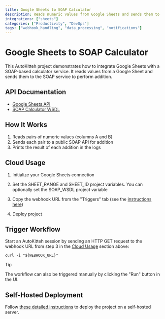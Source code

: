 ```yaml
---
title: Google Sheets to SOAP Calculator
description: Reads numeric values from Google Sheets and sends them to a SOAP-based calculator API
integrations: ["sheets"]
categories: ["Productivity", "DevOps"]
tags: ["webhook_handling", "data_processing", "notifications"]
---
```


# Google Sheets to SOAP Calculator

This AutoKitteh project demonstrates how to integrate Google Sheets with a SOAP-based calculator service. It reads values from a Google Sheet and sends them to the SOAP service to perform addition.

## API Documentation

- [Google Sheets API](https://docs.autokitteh.com/integrations/google/sheets/python)
- [SOAP Calculator WSDL](http://www.dneonline.com/calculator.asmx?WSDL)

## How It Works

1. Reads pairs of numeric values (columns A and B)
2. Sends each pair to a public SOAP API for addition
3. Prints the result of each addition in the logs

## Cloud Usage

1. Initialize your Google Sheets connection

2. Set the SHEET_RANGE and SHEET_ID project variables. You can optionally set the SOAP_WSDL project variable

3. Copy the webhook URL from the "Triggers" tab (see the [instructions here](https://docs.autokitteh.com/get_started/deployment#webhook-urls))

4. Deploy project

## Trigger Workflow

Start an AutoKitteh session by sending an HTTP GET request to the webhook URL from step 3 in the [Cloud Usage](#cloud-usage) section above:

```shell
curl -i "${WEBHOOK_URL}"
```

> [!TIP]
> The workflow can also be triggered manually by clicking the "Run" button in the UI.

## Self-Hosted Deployment

Follow [these detailed instructions](https://docs.autokitteh.com/get_started/deployment) to deploy the project on a self-hosted server.
